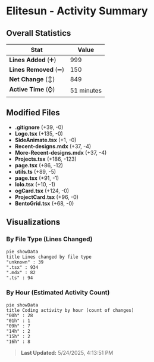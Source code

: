 # Elitesun - Activity Summary 

## Overall Statistics

| Stat                   | Value                                                             |
| ---------------------- | ----------------------------------------------------------------- |
| **Lines Added** (➕)   | 999                                          |
| **Lines Removed** (➖) | 150                                        |
| **Net Change** (↕)    | 849                |
| **Active Time** (⌚)   | 51 minutes |


## Modified Files
- **.gitignore** (+39, -0)
- **Logo.tsx** (+135, -0)
- **SideAnimate.tsx** (+1, -0)
- **Recent-designs.mdx** (+37, -4)
- **More-Recent-designs.mdx** (+37, -4)
- **Projects.tsx** (+186, -123)
- **page.tsx** (+86, -12)
- **utils.ts** (+89, -5)
- **page.tsx** (+91, -1)
- **lolo.tsx** (+10, -1)
- **ogCard.tsx** (+124, -0)
- **ProjectCard.tsx** (+96, -0)
- **BentoGrid.tsx** (+68, -0)

## Visualizations

### By File Type (Lines Changed)

```mermaid
pie showData
title Lines changed by file type
"unknown" : 39
".tsx" : 934
".mdx" : 82
".ts" : 94
```

### By Hour (Estimated Activity Count)

```mermaid
pie showData
title Coding activity by hour (count of changes)
"00h" : 28
"01h" : 1
"09h" : 7
"14h" : 2
"15h" : 2
"16h" : 8
```


> **Last Updated:** 5/24/2025, 4:13:51 PM